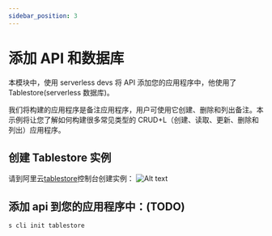 ```yaml
---
sidebar_position: 3
---
```


# 添加 API 和数据库

本模块中，使用 serverless devs 将 API 添加您的应用程序中，他使用了 Tablestore(serverless 数据库)。

我们将构建的应用程序是备注应用程序，用户可使用它创建、删除和列出备注。本示例将让您了解如何构建很多常见类型的 CRUD+L（创建、读取、更新、删除和列出）应用程序。

## 创建 Tablestore 实例

请到阿里云[tablestore](https://otsnext.console.aliyun.com/)控制台创建实例：
![Alt text](https://img.alicdn.com/imgextra/i1/O1CN01Syakde1TJqCE9Ff7e_!!6000000002362-2-tps-1804-972.png)

## 添加 api 到您的应用程序中：(TODO)

```
s cli init tablestore
```
